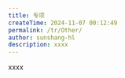```yaml
---
title: 专项
createTime: 2024-11-07 00:12:49
permalink: /tr/Other/
author: sunshang-hl
description: xxxx
---
```


xxxx